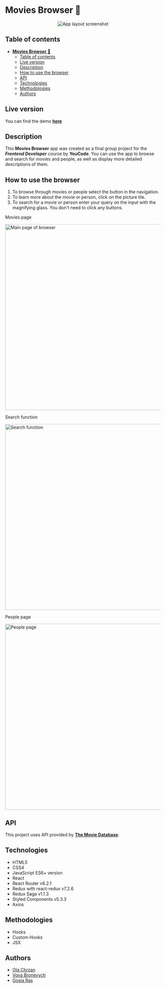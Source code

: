 # **Movies Browser** 🎥

<p align="center"><img src="https://raw.githubusercontent.com/olachrzan/movies-browser/main/public/app-screenshot.jpg" alt="App layout screenshot"></p>


## Table of contents
- [**Movies Browser** 🎥](#movies-browser-)
  - [Table of contents](#table-of-contents)
  - [Live version](#live-version)
  - [Description](#description)
  - [How to use the browser](#how-to-use-the-browser)
  - [API](#api)
  - [Technologies](#technologies)
  - [Methodologies](#methodologies)
  - [Authors](#authors)
## Live version

You can find the demo [**here**](https://vov4ukz53.github.io/movies-browser)

## Description

This **Movies Browser** app was created as a final group project for the ***Frontend Developer*** course by **YouCode**.
You can use the app to browse and search for movies and people, as well as display more detailed descriptions of them.

## How to use the browser

1. To browse through movies or people select the button in the navigation.
2. To learn more about the movie or person, click on the picture tile.
3. To search for a movie or person enter your query on the input with the magnifying glass. You don't need to click any buttons.

<p>Movies page</p>
<img src="https://github.com/olachrzan/movies-browser/blob/main/public/movies.gif" alt="Main page of browser" width="600px">

<p>Search function</p>
<img src="https://github.com/olachrzan/movies-browser/blob/main/public/search.gif" alt="Search function" width="600px">

<p>People page</p>
<img src="https://github.com/olachrzan/movies-browser/blob/main/public/people.gif" alt="People page" width="600px">

## API

This project uses API provided by [**The Movie Database**](https://www.themoviedb.org/).

## Technologies

- HTML5
- CSS4
- JavaScript ES6+ version
- React
- React Router v6.2.1
- Redux with react-redux v7.2.6
- Redux Saga v1.1.3
- Styled Components v5.3.3
- Axios

## Methodologies

- Hooks
- Custom Hooks
- JSX

## Authors

- [Ola Chrzan](https://github.com/olachrzan)
- [Vova Bronevych](https://github.com/Vov4ukz53)
- [Gosia Ras](https://github.com/Gosia-Ras)

